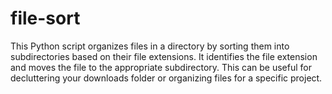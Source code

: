 # file-sort

This Python script organizes files in a directory by sorting them into subdirectories based on their file extensions. It identifies the file extension and moves the file to the appropriate subdirectory. This can be useful for decluttering your downloads folder or organizing files for a specific project.

